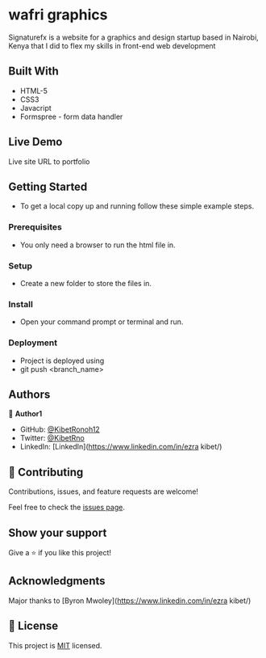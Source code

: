 # wafri graphics
Signaturefx is a website for a graphics and design startup based in Nairobi, Kenya that I did to flex my skills in front-end web development

## Built With

- HTML-5
- CSS3
- Javacript
- Formspree - form data handler

## Live Demo
Live site URL to portfolio


## Getting Started


- To get a local copy up and running follow these simple example steps.

### Prerequisites

- You only need a browser to run the html file in.

### Setup

- Create a new folder to store the files in.

### Install

- Open your command prompt or terminal and run.


### Deployment

- Project is deployed using
- git push <branch_name>



## Authors

👤 **Author1**

- GitHub: [@KibetRonoh12 ](https://github.com/KibetRonoh12)
- Twitter: [@KibetRno](https://twitter.com/KibetRno)
- LinkedIn: [LinkedIn](https://www.linkedin.com/in/ezra kibet/)


## 🤝 Contributing

Contributions, issues, and feature requests are welcome!

Feel free to check the [issues page](https://github.com/KibetRonoh12/wafrigraphics/issues).

## Show your support

Give a ⭐️ if you like this project!

## Acknowledgments
Major thanks to [Byron Mwoley](https://www.linkedin.com/in/ezra kibet/)


## 📝 License

This project is [MIT](./MIT.md) licensed.
